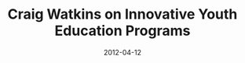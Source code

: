 ---
creators: []
date: '2012-04-12'
excerpt: ''
filename: 2012-04-12-craig-watkins-on-innovative-youth
hosts: []
image: ''
subtitle: ''
tags:
- post
- liveblog
title: Craig Watkins on Innovative Youth Education Programs
uri: http://civic.mit.edu/blog/natematias/craig-watkins-on-innovative-youth-education-programs
---